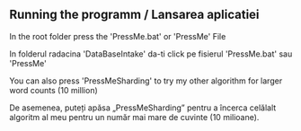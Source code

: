 ## Running the programm / Lansarea aplicatiei

In the root folder press the 'PressMe.bat' or 'PressMe' File

In folderul radacina 'DataBaseIntake' da-ti click pe fisierul 'PressMe.bat' sau 'PressMe'


You can also press 'PressMeSharding' to try my other algorithm for larger word counts (10 million) 

De asemenea, puteți apăsa „PressMeSharding” pentru a încerca celălalt algoritm al meu pentru un număr mai mare de cuvinte (10 milioane).